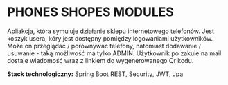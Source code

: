 # PHONES SHOPES MODULES

Apliakcja, która symuluje działanie sklepu internetowego telefonów. Jest koszyk usera, kóry jest dostępny pomiędzy logowaniami użytkowników. Może on przeglądać / porównywać telefony, natomiast dodawanie / usuwanie - taką możliwość ma tylko ADMIN. Użytkownik po zakuie na mail dostaje wiadomość wraz z linkiem do wygenerowanego Qr kodu. 


<b>Stack technologiczny:</b> Spring Boot REST, Security, JWT, Jpa
